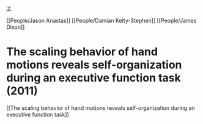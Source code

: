 [🇿](zotero://select/library/items/4EM9VJPH)

[[People/Jason Anastas]] [[People/Damian Kelty-Stephen]] [[People/James Dixon]] 
# The scaling behavior of hand motions reveals self-organization during an executive function task (2011)

[[The scaling behavior of hand motions reveals self-organization during an executive function task]]